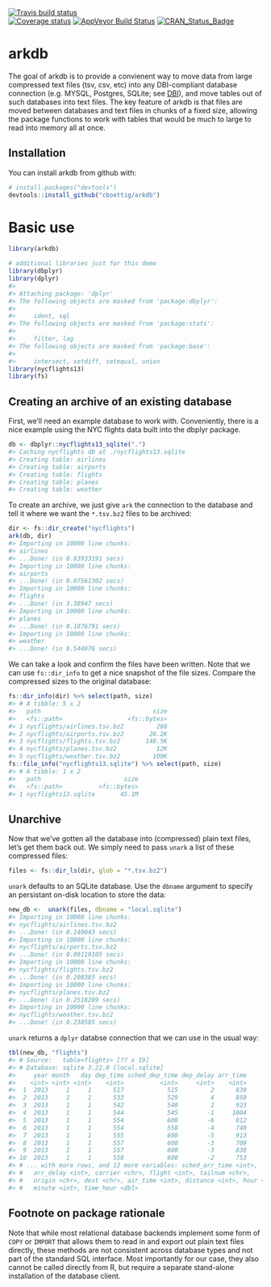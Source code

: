 
[![Travis build
status](https://travis-ci.org/cboettig/arkdb.svg?branch=master)](https://travis-ci.org/cboettig/arkdb)  
[![Coverage
status](https://codecov.io/gh/cboettig/arkdb/branch/master/graph/badge.svg)](https://codecov.io/github/cboettig/arkdb?branch=master)
[![AppVeyor Build
Status](https://ci.appveyor.com/api/projects/status/github/cboettig/arkdb?branch=master&svg=true)](https://ci.appveyor.com/project/cboettig/arkdb)
[![CRAN\_Status\_Badge](http://www.r-pkg.org/badges/version/arkdb)](https://cran.r-project.org/package=arkdb)

<!-- README.md is generated from README.Rmd. Please edit that file -->

# arkdb

The goal of arkdb is to provide a convienent way to move data from large
compressed text files (tsv, csv, etc) into any DBI-compliant database
connection (e.g. MYSQL, Postgres, SQLite; see
[DBI](https://db.rstudio.com/dbi/)), and move tables out of such
databases into text files. The key feature of arkdb is that files are
moved between databases and text files in chunks of a fixed size,
allowing the package functions to work with tables that would be much to
large to read into memory all at once.

## Installation

You can install arkdb from github with:

``` r
# install.packages("devtools")
devtools::install_github("cboettig/arkdb")
```

# Basic use

``` r
library(arkdb)

# additional libraries just for this demo
library(dbplyr)
library(dplyr)
#> 
#> Attaching package: 'dplyr'
#> The following objects are masked from 'package:dbplyr':
#> 
#>     ident, sql
#> The following objects are masked from 'package:stats':
#> 
#>     filter, lag
#> The following objects are masked from 'package:base':
#> 
#>     intersect, setdiff, setequal, union
library(nycflights13)
library(fs)
```

## Creating an archive of an existing database

First, we’ll need an example database to work with. Conveniently, there
is a nice example using the NYC flights data built into the dbplyr
package.

``` r
db <- dbplyr::nycflights13_sqlite(".")
#> Caching nycflights db at ./nycflights13.sqlite
#> Creating table: airlines
#> Creating table: airports
#> Creating table: flights
#> Creating table: planes
#> Creating table: weather
```

To create an archive, we just give `ark` the connection to the database
and tell it where we want the `*.tsv.bz2` files to be archived:

``` r
dir <- fs::dir_create("nycflights")
ark(db, dir)
#> Importing in 10000 line chunks:
#> airlines
#> ...Done! (in 0.03933191 secs)
#> Importing in 10000 line chunks:
#> airports
#> ...Done! (in 0.07561302 secs)
#> Importing in 10000 line chunks:
#> flights
#> ...Done! (in 3.38947 secs)
#> Importing in 10000 line chunks:
#> planes
#> ...Done! (in 0.1876791 secs)
#> Importing in 10000 line chunks:
#> weather
#> ...Done! (in 0.544976 secs)
```

We can take a look and confirm the files have been written. Note that we
can use `fs::dir_info` to get a nice snapshot of the file sizes. Compare
the compressed sizes to the original database:

``` r
fs::dir_info(dir) %>% select(path, size)
#> # A tibble: 5 x 2
#>   path                               size
#>   <fs::path>                  <fs::bytes>
#> 1 nycflights/airlines.tsv.bz2         260
#> 2 nycflights/airports.tsv.bz2       28.2K
#> 3 nycflights/flights.tsv.bz2       148.5K
#> 4 nycflights/planes.tsv.bz2           12K
#> 5 nycflights/weather.tsv.bz2         109K
fs::file_info("nycflights13.sqlite") %>% select(path, size)
#> # A tibble: 1 x 2
#>   path                       size
#>   <fs::path>          <fs::bytes>
#> 1 nycflights13.sqlite       45.1M
```

## Unarchive

Now that we’ve gotten all the database into (compressed) plain text
files, let’s get them back out. We simply need to pass `unark` a list of
these compressed files:

``` r
files <- fs::dir_ls(dir, glob = "*.tsv.bz2")
```

`unark` defaults to an SQLite database. Use the `dbname` argument to
specify an persistant on-disk location to store the data:

``` r
new_db <-  unark(files, dbname = "local.sqlite")
#> Importing in 10000 line chunks:
#> nycflights/airlines.tsv.bz2
#> ...Done! (in 0.140043 secs)
#> Importing in 10000 line chunks:
#> nycflights/airports.tsv.bz2
#> ...Done! (in 0.09119105 secs)
#> Importing in 10000 line chunks:
#> nycflights/flights.tsv.bz2
#> ...Done! (in 0.208385 secs)
#> Importing in 10000 line chunks:
#> nycflights/planes.tsv.bz2
#> ...Done! (in 0.2518289 secs)
#> Importing in 10000 line chunks:
#> nycflights/weather.tsv.bz2
#> ...Done! (in 0.238585 secs)
```

`unark` returns a `dplyr` databse connection that we can use in the
usual way:

``` r
tbl(new_db, "flights")
#> # Source:   table<flights> [?? x 19]
#> # Database: sqlite 3.22.0 [local.sqlite]
#>     year month   day dep_time sched_dep_time dep_delay arr_time
#>    <int> <int> <int>    <int>          <int>     <int>    <int>
#>  1  2013     1     1      517            515         2      830
#>  2  2013     1     1      533            529         4      850
#>  3  2013     1     1      542            540         2      923
#>  4  2013     1     1      544            545        -1     1004
#>  5  2013     1     1      554            600        -6      812
#>  6  2013     1     1      554            558        -4      740
#>  7  2013     1     1      555            600        -5      913
#>  8  2013     1     1      557            600        -3      709
#>  9  2013     1     1      557            600        -3      838
#> 10  2013     1     1      558            600        -2      753
#> # ... with more rows, and 12 more variables: sched_arr_time <int>,
#> #   arr_delay <int>, carrier <chr>, flight <int>, tailnum <chr>,
#> #   origin <chr>, dest <chr>, air_time <int>, distance <int>, hour <int>,
#> #   minute <int>, time_hour <dbl>
```

## Footnote on package rationale

Note that while most relational database backends implement some form of
`COPY` or `IMPORT` that allows them to read in and export out plain text
files directly, these methods are not consistent across database types
and not part of the standard SQL interface. Most importantly for our
case, they also cannot be called directly from R, but require a separate
stand-alone installation of the database client.
